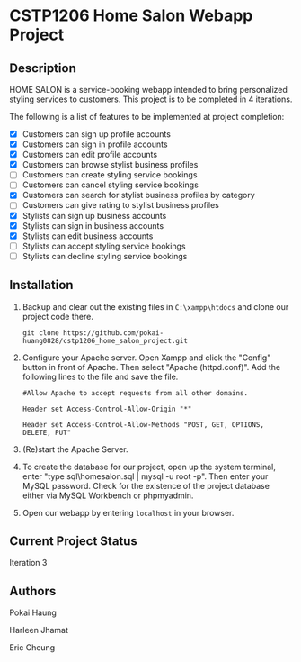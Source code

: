 # CSTP1206 Home Salon Webapp Project

## Description

HOME SALON is a service-booking webapp intended to bring personalized styling services to customers. This project is to be completed in 4 iterations.

The following is a list of features to be implemented at project completion:

- [x] Customers can sign up profile accounts
- [x] Customers can sign in profile accounts
- [x] Customers can edit profile accounts
- [x] Customers can browse stylist business profiles
- [ ] Customers can create styling service bookings
- [ ] Customers can cancel styling service bookings
- [x] Customers can search for stylist business profiles by category
- [ ] Customers can give rating to stylist business profiles
- [x] Stylists can sign up business accounts
- [x] Stylists can sign in business accounts
- [x] Stylists can edit business accounts
- [ ] Stylists can accept styling service bookings
- [ ] Stylists can decline styling service bookings

## Installation

1. Backup and clear out the existing files in `C:\xampp\htdocs` and clone our project code there.

    `git clone https://github.com/pokai-huang0828/cstp1206_home_salon_project.git`

2. Configure your Apache server. Open Xampp and click the "Config" button in front of Apache. Then select "Apache (httpd.conf)". Add the following lines to the file and save the file.

    `#Allow Apache to accept requests from all other domains.`

    `Header set Access-Control-Allow-Origin "*"`

    `Header set Access-Control-Allow-Methods "POST, GET, OPTIONS, DELETE, PUT"`

3. (Re)start the Apache Server.

4. To create the database for our project, open up the system terminal, enter "type sql\homesalon.sql | mysql -u root -p". Then enter your MySQL password. Check for the existence of the project database either via MySQL Workbench or phpmyadmin.

5. Open our webapp by entering `localhost` in your browser.

## Current Project Status

Iteration 3

## Authors

Pokai Haung

Harleen Jhamat

Eric Cheung
